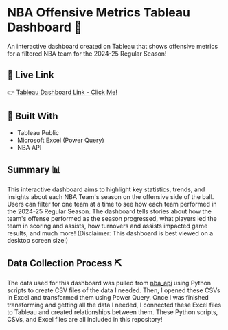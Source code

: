# NBA Offensive Metrics Tableau Dashboard 🏀
An interactive dashboard created on Tableau that shows offensive metrics for a filtered NBA team for the 2024-25 Regular Season!

## 🚀 Live Link
👉 [Tableau Dashboard Link - Click Me!](https://public.tableau.com/app/profile/drew.knapp/viz/NBA2024-2025Analysis_17491431322840/2024-25Dashboard)

## 🔧 Built With
- Tableau Public
- Microsoft Excel (Power Query)
- NBA API

## Summary 📊
This interactive dashboard aims to highlight key statistics, trends, and insights about each NBA Team's season on the offensive side of the ball. Users can filter for one team at a time to see how each team performed in the 2024-25 Regular Season. The dashboard tells stories about how the team's offense performed as the season progressed, what players led the team in scoring and assists, how turnovers and assists impacted game results, and much more! (Disclaimer: This dashboard is best viewed on a desktop screen size!)

## Data Collection Process ⛏️
The data used for this dashboard was pulled from [nba_api](https://github.com/swar/nba_api/tree/master) using Python scripts to create CSV files of the data I needed. Then, I opened these CSVs in Excel and transformed them using Power Query. Once I was finished transforming and getting all the data I needed, I connected these Excel files to Tableau and created relationships between them. These Python scripts, CSVs, and Excel files are all included in this repository!
